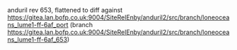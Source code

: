 anduril rev 653, flattened to diff against https://gitea.lan.bofp.co.uk:9004/SiteRelEnby/anduril2/src/branch/loneoceans_lume1-ff-6af_port (branch https://gitea.lan.bofp.co.uk:9004/SiteRelEnby/anduril2/src/branch/loneoceans_lume1-ff-6af_653)

